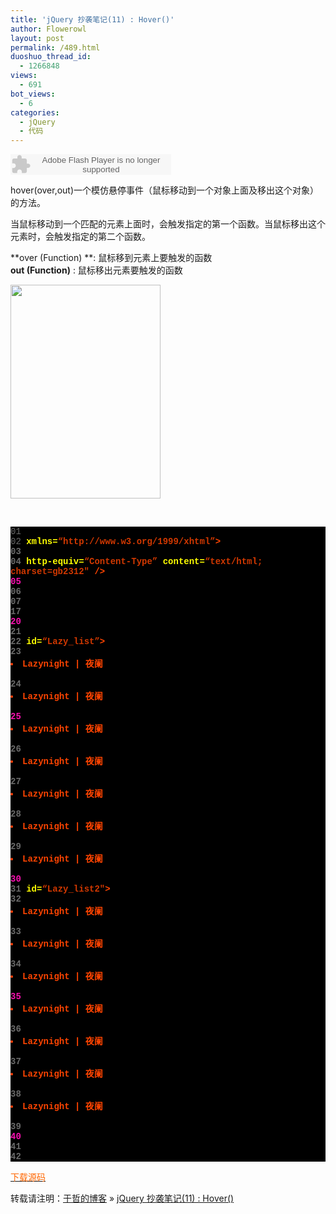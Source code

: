 ```yaml
---
title: 'jQuery 抄袭笔记(11) : Hover()'
author: Flowerowl
layout: post
permalink: /489.html
duoshuo_thread_id:
  - 1266848
views:
  - 691
bot_views:
  - 6
categories:
  - jQuery
  - 代码
---
```

<embed src="http://www.xiami.com/widget/0_1769740400/singlePlayer.swf" type="application/x-shockwave-flash" width="257" height="33" wmode="transparent">
</embed>

  
hover(over,out)一个模仿悬停事件（鼠标移动到一个对象上面及移出这个对象）的方法。

当鼠标移动到一个匹配的元素上面时，会触发指定的第一个函数。当鼠标移出这个元素时，会触发指定的第二个函数。

**over (Function) **: 鼠标移到元素上要触发的函数  
**out (Function)** : 鼠标移出元素要触发的函数

<img class="aligncenter size-full wp-image-490" title="Lazynight | 夜阑" src="http://lazynight.me/wp-content/uploads/2011/10/20111013222534.jpg" alt="" width="240" height="342" />

&nbsp;

<div class="source" style="font-family: '[object HTMLOptionElement]', Consolas, 'Lucida Console', 'Courier New'; color: #c0c0c0; background-color: #000000;">
  <span style="color: #696969;">01</span> <span style="color: #ffffff;"><!DOCTYPE html PUBLIC &#8220;-//W3C//DTD XHTML 1.0 Transitional//EN&#8221; &#8220;http://www.w3.org/TR/xhtml1/DTD/xhtml1-transitional.dtd&#8221;></span><br /> <span style="color: #696969;">02</span> <span style="color: #ff4400; font-weight: bold;"><html</span> <span style="color: #ffff00;">xmlns=</span><span style="color: #d13800;">&#8220;http://www.w3.org/1999/xhtml&#8221;</span><span style="color: #ff4400; font-weight: bold;">></span><br /> <span style="color: #696969;">03</span> <span style="color: #ff4400; font-weight: bold;"><head></span><br /> <span style="color: #696969;">04</span> <span style="color: #ff4400; font-weight: bold;"><meta</span> <span style="color: #ffff00;">http-equiv=</span><span style="color: #d13800;">&#8220;Content-Type&#8221;</span> <span style="color: #ffff00;">content=</span><span style="color: #d13800;">&#8220;text/html; charset=gb2312&#8243;</span> <span style="color: #ff4400; font-weight: bold;">/></span><br /> <span style="color: #f810b0;">05</span> <span style="color: #ff4400; font-weight: bold;"><title></span>Hello Lazynight!<span style="color: #ff4400; font-weight: bold;"></title></span><br /> <span style="color: #696969;">06</span> <span style="color: #ff4400; font-weight: bold;"><script </span><span style="color: #ffff00;">src=</span><span style="color: #d13800;">&#8220;jquery-1.1.3.pack.js&#8221;</span> <span style="color: #ffff00;">type=</span><span style="color: #d13800;">&#8220;text/javascript&#8221;</span><span style="color: #ff4400; font-weight: bold;">></script></span><br /> <span style="color: #696969;">07</span> <span style="color: #ff4400; font-weight: bold;"><script </span><span style="color: #ffff00;">type=</span><span style="color: #d13800;">&#8220;text/javascript&#8221;</span><span style="color: #ff4400; font-weight: bold;">></span><br /> <span style="color: #696969;">08</span> <span style="color: #c0c0c0;">$</span>(<span style="color: #c0c0c0;">document</span><span style="color: #c0c0c0;">).</span><span style="color: #c0c0c0;">ready</span>(<span style="color: #ff4400; font-weight: bold;">function</span><span style="color: #c0c0c0;">(){</span><br /> <span style="color: #696969;">09</span> <span style="color: #c0c0c0;">$</span>(<span style="color: #d13800;">&#8220;#Lazy_list li&#8221;</span><span style="color: #c0c0c0;">).</span><span style="color: #c0c0c0;">hover</span>(<span style="color: #ff4400; font-weight: bold;">function</span><span style="color: #c0c0c0;">(){</span><br /> <span style="color: #f810b0;">10</span> <span style="color: #c0c0c0;">$</span>(<span style="color: #ff4400; font-weight: bold;">this</span><span style="color: #c0c0c0;">).</span><span style="color: #c0c0c0;">addClass</span>(<span style="color: #d13800;">&#8220;black&#8221;</span><span style="color: #c0c0c0;">);},</span><br /> <span style="color: #696969;">11</span> <span style="color: #ff4400; font-weight: bold;">function</span><span style="color: #c0c0c0;">(){</span><br /> <span style="color: #696969;">12</span> <span style="color: #c0c0c0;">$</span>(<span style="color: #ff4400; font-weight: bold;">this</span><span style="color: #c0c0c0;">).</span><span style="color: #c0c0c0;">removeClass</span>(<span style="color: #d13800;">&#8220;black&#8221;</span>);<br /> <span style="color: #696969;">13</span><br /> <span style="color: #696969;">14</span> <span style="color: #c0c0c0;">});</span><br /> <span style="color: #f810b0;">15</span> <span style="color: #c0c0c0;">});</span><br /> <span style="color: #696969;">16</span> <span style="color: #ff4400; font-weight: bold;"></script></span><br /> <span style="color: #696969;">17</span> <span style="color: #ff4400; font-weight: bold;"><style></span><br /> <span style="color: #696969;">18</span>     <span style="color: #c0c0c0;">.black</span><span style="color: #c0c0c0;">{</span><span style="color: #ff4400; font-weight: bold;">background</span><span style="color: #c0c0c0;">:</span><span style="color: #c0c0c0;">#000</span>; <span style="color: #c0c0c0;">}</span><br /> <span style="color: #696969;">19</span> <span style="color: #ff4400; font-weight: bold;"></style></span><br /> <span style="color: #f810b0;">20</span> <span style="color: #ff4400; font-weight: bold;"></head></span><br /> <span style="color: #696969;">21</span> <span style="color: #ff4400; font-weight: bold;"><body></span><br /> <span style="color: #696969;">22</span> <span style="color: #ff4400; font-weight: bold;"><ul</span> <span style="color: #ffff00;">id=</span><span style="color: #d13800;">&#8220;Lazy_list&#8221;</span><span style="color: #ff4400; font-weight: bold;">></span><br /> <span style="color: #696969;">23</span> <span style="color: #ff4400; font-weight: bold;"><li></span>Lazynight | 夜阑<span style="color: #ff4400; font-weight: bold;"></li></span><br /> <span style="color: #696969;">24</span> <span style="color: #ff4400; font-weight: bold;"><li></span>Lazynight | 夜阑<span style="color: #ff4400; font-weight: bold;"></li></span><br /> <span style="color: #f810b0;">25</span> <span style="color: #ff4400; font-weight: bold;"><li></span>Lazynight | 夜阑<span style="color: #ff4400; font-weight: bold;"></li></span><br /> <span style="color: #696969;">26</span> <span style="color: #ff4400; font-weight: bold;"><li></span>Lazynight | 夜阑<span style="color: #ff4400; font-weight: bold;"></li></span><br /> <span style="color: #696969;">27</span> <span style="color: #ff4400; font-weight: bold;"><li></span>Lazynight | 夜阑<span style="color: #ff4400; font-weight: bold;"></li></span><br /> <span style="color: #696969;">28</span> <span style="color: #ff4400; font-weight: bold;"><li></span>Lazynight | 夜阑<span style="color: #ff4400; font-weight: bold;"></li></span><br /> <span style="color: #696969;">29</span> <span style="color: #ff4400; font-weight: bold;"><li></span>Lazynight | 夜阑<span style="color: #ff4400; font-weight: bold;"></li></span><br /> <span style="color: #f810b0;">30</span> <span style="color: #ff4400; font-weight: bold;"></ul></span><br /> <span style="color: #696969;">31</span> <span style="color: #ff4400; font-weight: bold;"><ul</span> <span style="color: #ffff00;">id=</span><span style="color: #d13800;">&#8220;Lazy_list2&#8243;</span><span style="color: #ff4400; font-weight: bold;">></span><br /> <span style="color: #696969;">32</span> <span style="color: #ff4400; font-weight: bold;"><li></span>Lazynight | 夜阑<span style="color: #ff4400; font-weight: bold;"></li></span><br /> <span style="color: #696969;">33</span> <span style="color: #ff4400; font-weight: bold;"><li></span>Lazynight | 夜阑<span style="color: #ff4400; font-weight: bold;"></li></span><br /> <span style="color: #696969;">34</span> <span style="color: #ff4400; font-weight: bold;"><li></span>Lazynight | 夜阑<span style="color: #ff4400; font-weight: bold;"></li></span><br /> <span style="color: #f810b0;">35</span> <span style="color: #ff4400; font-weight: bold;"><li></span>Lazynight | 夜阑<span style="color: #ff4400; font-weight: bold;"></li></span><br /> <span style="color: #696969;">36</span> <span style="color: #ff4400; font-weight: bold;"><li></span>Lazynight | 夜阑<span style="color: #ff4400; font-weight: bold;"></li></span><br /> <span style="color: #696969;">37</span> <span style="color: #ff4400; font-weight: bold;"><li></span>Lazynight | 夜阑<span style="color: #ff4400; font-weight: bold;"></li></span><br /> <span style="color: #696969;">38</span> <span style="color: #ff4400; font-weight: bold;"><li></span>Lazynight | 夜阑<span style="color: #ff4400; font-weight: bold;"></li></span><br /> <span style="color: #696969;">39</span> <span style="color: #ff4400; font-weight: bold;"></ul></span><br /> <span style="color: #f810b0;">40</span><br /> <span style="color: #696969;">41</span> <span style="color: #ff4400; font-weight: bold;"></body></span><br /> <span style="color: #696969;">42</span> <span style="color: #ff4400; font-weight: bold;"></html></span>
</div>

<span style="color: #ff6600;"><a href="http://down.qiannao.com/space/file/flowerowl/-4e0a-4f20-5206-4eab/Lazy11_hover().rar/.page" target="_blank"><span style="color: #ff6600;">下载源码</span></a></span>

转载请注明：[于哲的博客][1] &raquo; [jQuery 抄袭笔记(11) : Hover()][2]

 [1]: http://lazynight.me
 [2]: http://lazynight.me/489.html